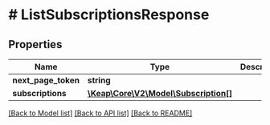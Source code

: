 # # ListSubscriptionsResponse

## Properties

Name | Type | Description | Notes
------------ | ------------- | ------------- | -------------
**next_page_token** | **string** |  | [optional]
**subscriptions** | [**\Keap\Core\V2\Model\Subscription[]**](Subscription.md) |  | [optional]

[[Back to Model list]](../../README.md#models) [[Back to API list]](../../README.md#endpoints) [[Back to README]](../../README.md)
